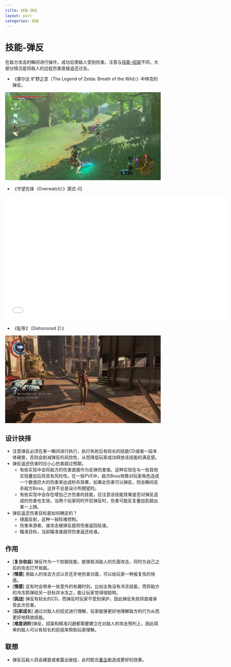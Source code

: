 ```yaml
---
title: 技能-弹反
layout: post
categories: 技能
---
```


# 技能-弹反
在敌方攻击的瞬间进行操作，成功后使敌人受到伤害。注意与[技能-招架]()不同，大部分情况是将敌人的远程伤害直接返还过去。

- 《塞尔达 旷野之息（The Legend of Zelda: Breath of the Wild）》中林克的弹反。

![弹反-旷野之息](/images/弹反-旷野之息.gif)

- 《守望先锋（Overwatch）》源式-闪

<iframe width="720" height="400" src="{{ site.url }}/videos/源式-闪.mp4" frameborder="0"> </iframe>

- 《耻辱2（Dishonored 2）》

![弹反-耻辱2](/images/弹反-耻辱2.gif)

## 设计抉择
- 注意弹反必须在某一瞬间进行执行，执行失败后有较长的技能CD或者一段本体硬直，否则会削减弹反的风险性，从而降低玩家成功释放该技能的满足感。
- 弹反返还伤害时应小心伤害超过预期。
    - 有些实现中会将敌方的伤害直接作为反弹伤害值，这种实现在与一些其他实现叠加后将具有风险性。在一些PVE中，敌方Boss倚靠对玩家角色造成一个数值巨大的伤害来达成秒杀效果，如果此伤害可以弹反，则会瞬间击杀敌方Boss，这并不总是设计所期望的。
    - 有些实现中会存在增加己方伤害的技能，应注意该技能效果是否对弹反造成的伤害也生效。当两个玩家同时开启弹反时，伤害可能反复叠加到超出某一上限。
- 弹反返还伤害目标是如何确定的？
    - 镜面反射，这种一般较难控制。
    - 伤害来源者，谁攻击被弹反就将伤害返回给谁。
    - 瞄准目标，当前瞄准谁就将伤害返还给谁。

## 作用
- [**复合收益**] 弹反作为一个防御技能，能够抵消敌人的负面攻击，同时为自己之后的攻击打开局面。
- [**情感**] 用敌人的攻击方式以牙还牙地伤害对面，可以给玩家一种报复性的快感。
- [**情感**] 这有时会带来一些意外的有趣时刻，比如主角没有冷冻技能，而将敌方的冷冻箭弹给另一目标并冰冻之，能让玩家觉得很聪明。
- [**挑战**] 弹反有较长的CD，而弹反时玩家不受到保护，因此弹反失败将直接承受此次伤害。
- [**玩家成长**] 通过对敌人的招式进行理解，玩家能够更好地理解敌方的行为从而更好地释放技能。
- [**难度进阶**]弹反，招架和精准闪避都需要建立在对敌人的攻击预判上，因此简单的敌人可以有较长的前摇来帮助玩家理解。


## 联想
- 弹反后敌人将会硬直或者露出破绽，此时配合[重击]()能造成更好的效果。